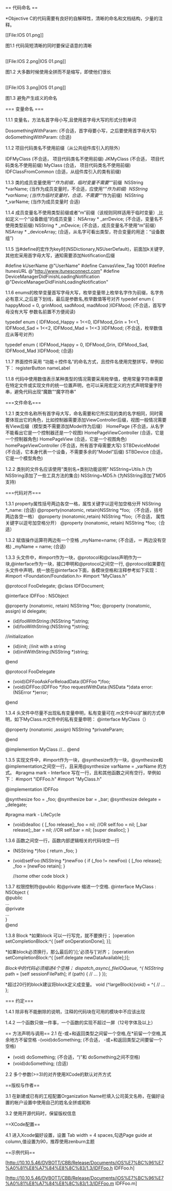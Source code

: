 == 代码命名 ==

*Objective C的代码需要有良好的自解释性，清晰的命名和文档结构，少量的注释。

[[File:IOS 01.png]]

图1.1 代码简短清晰的同时要保证语意的清晰

<br/>[[File:IOS 2.png|IOS 01.png]]

图1.2 大多数时候使用全拼而不是缩写，即使他们很长

<br/>[[File:IOS 3.png|IOS 01.png]]

图1.3 避免产生歧义的命名

=== 变量命名 ===

1.1.1 变量名，方法名首字母小写,且使用首字母大写的形式分割单词 

 DosomethingWithParam: (不合适，首字母要小写，之后要使用首字母大写)
 doSomethingWithParam: (合适)

1.1.2 项目代码类名不使用前缀（从公共组件库引入的除外） 

 IDFMyClass (不合适， 项目代码类名不使用前缀) 
 JKMyClass (不合适， 项目代码类名不使用前缀) 
 MyClass (合适， 项目代码类名不使用前缀) 
 IDFClassFromCommon (合适，从组件库引入的类有前缀)

1.1.3 类的成员变量使用“_”作为前缀，临时变量不需要“_”前缀&nbsp;
 NSString *varName; (当作为成员变量时，不合适，应使用“_”作为前缀)&nbsp;
 NSString *varName; (当作为临时变量时，合适，不需要“_”作为前缀)&nbsp;
 NSString *_varName; (当作为成员变量时 合适)

1.1.4 成员变量名不使用类型前缀或者“m”前缀（该规则同样适用于临时变量）,比如定义一个“设备数组”的成员变量： 
 NSArray * _arrDevice; (不合适，变量名不使用类型前缀) 
 NSString * _mDevice; (不合适，成员变量名不使用“m”前缀） 
 NSArray * _deviceArray; (合适，从名字可看出类型，符合变量的用途：“设备数组”)

1.1.5 当#define的宏作为key时(NSDictionary,NSUserDefault)，前面加k关键字,其他宏采用首字母大写，通知需要添加Notification后缀

 #define kUserName @"UserName"
 #define CanvasView_Tag 10001
 #define ItunesURL  @"http://www.itunesconnect.com"
 #define DeviceManagerDidFinishLoadingNotification  @"DeviceManagerDidFinishLoadingNotification"


1.1.6 enums的枚举变量首写字母大写，枚举变量带上枚举名字作为前缀，名字务必有意义,之后是下划线，最后是参数名,枚举数值等号对齐
 typedef enum {
      happyMood = 0,
      grinMood,
      sadMood,
      madMood
 }IDFMood; (不合适，首写字母没有大写 参数名前置不方便阅读)
 
 typedef enum {
      IDFMood_Happy = 1<<0,
      IDFMood_Grin = 1<<1,
      IDFMood_Sad = 1<<2,
      IDFMood_Mad = 1<<3 
 }IDFMood; (不合适，枚举数值应从等号对齐)
 
 typedef enum {
      IDFMood_Happy = 0,
      IDFMood_Grin,
      IDFMood_Sad,
      IDFMood_Mad 
 }IDFMood; (合适)

1.1.7 界面控件采用 “功能＋控件名”的命名方式，且控件名使用完整拼写，举例如下：
 registerButton
 nameLabel

1.1.8 代码中使用数值表示某种类型的情况需要采用枚举值，使用常量字符串需要在特定文件或实现文件的统一位置声明，也可以采用宏定义的方式声明常量字符串，避免代码出现“魔数”“魔字符串”

===文件命名===

1.2.1 类文件名称所有首字母大写，命名需要和它所实现的类的名字相同，同时需要体现出它的角色，比如控制器需要添加ViewController后缀，视图一般情况需要有View后缀（模型类不需要添加Model作为后缀）
 HomePage	 		(不合适，从名字不能看出它是一个控制器还是一个视图)
 HomePageViewController (合适，它是一个控制器角色)
 HomePageView 		(合适，它是一个视图角色)
 homePageViewController	(不合适，所有首字母需要大写)
 STBDeviceModel 		(不合适，它本身代表一个设备，不需要多余的“Model”后缀)
 STBDevice 			(合适，它是一个模型角色)

1.2.2 类别的文件名应该使用“类别名+类别功能说明”
 NSString+Utils.h 	(为NSString添加了一些工具方法的集合)
 NSString+MD5.h	(为NSString添加了MD5支持)

===代码对齐===

1.3.1 property属性括号两边各空一格，属性关键字以逗号加空格分开
 NSString *_name:	(合适)
 @property(nonatomic, retain)NSString *foo; （不合适，括号两边各空一格）
 @property (nonatomic,retain) NSString *foo;（不合适， 属性关键字以逗号加空格分开）
 @property (nonatomic, retain) NSString *foo;（合适）

1.3.2 赋值操作运算符两边有一个空格
 _myName=name; (不合适，＝ 两边没有空格)
 _myName = name; (合适)

1.3.3 头文件中，#import作为一块，@protocol和@class声明作为一块,@interface作为一块，接口申明和@protocol之间空一行, @protocol如果要在头文件中声明，统一放在@interface下面，各模块空格和注释参考如下实现：
 #import <Foundation/Foundation.h>
 #import "MyClass.h"
 
 @protocol FooDelegate;
 @class IDFDocument;
 
 @interface IDFFoo : NSObject 
 
 @property (nonatomic, retain) NSString *foo;
 @property (nonatomic, assign) id<FooDelegate> delegate;
 
 + (id)fooWithString:(NSString *)string;
 + (id)fooWithString:(NSString *)string;
 
 //initialization
 + (id)init;
 //init with a string
 + (id)initWithString:(NSString *)string;
  
 @end
 
 @protocol FooDelegate <NSObject>
 
 - (void)iDFFooAskForReloadData:(IDFFoo *)foo;
 - (void)iDFFoo:(IDFFoo *)foo requestWithData:(NSData *)data error:(NSError *)error;
 
 @end

1.3.4 头文件中尽量不出现私有变量申明，私有变量可在.m文件中以扩展的方式申明，如下MyClass.m文件中的私有变量申明：
 @interface MyClass（）
 
 @property (nonatomic ,assign) NSString *privateParam;
 
 @end
 
 @implemention MyClass
 //...
 @end

1.3.5 实现文件中，#import作为一块，@synthesize作为一块，@synthesize和@implementation之间空一行，且采用@synthesize varName  = _varName 的方式。 #pragma mark - Interface 写在一行，且和其他函数之间有空行，举例如下：
 #import "IDFFoo.h"
 #import "MyClass.h"
 
 @implementation IDFFoo
 
 @synthesize foo = _foo;
 @synthesize bar = _bar;
 @synthesize delegate = _delegate;
 
 #pragma mark - LifeCycle
 
 - (void)dealloc {
     [_foo release];_foo = nil;  //OR self.foo = nil;
     [_bar release];_bar = nil;  //OR self.bar = nil;
     [super dealloc];
 }

1.3.6 函数之间空一行，函数内部逻辑相关的代码块空一行
 - (NSString *)foo {
     return _foo;
 }
 
 - (void)setFoo:(NSString *)newFoo {
     if (_foo != newFoo) {
         [_foo release];
         _foo = [newFoo retain];
     }
 
     //some other code block
 }

1.3.7 权限控制符@public 和@private 缩进一个空格.
 @interface MyClass : NSObject {  
  @public  
   ...  
  @private  
   ...  
 }  
 @end

1.3.8 Block
*如果block 可以一行写完，就不要换行；
 [operation setCompletionBlock:^{ [self onOperationDone]; }];

*如果block必须换行，那么最后的’}];’必须与’[’对齐；
 [operation setCompletionBlock:^{ [self.delegate newDataAvailable];}];

*Block中的代码必须缩进4个空格；
 dispatch_async(_fileIOQueue, ^{
       NSString* path = [self sessionFilePath];
       if (path) {
           // ...
       }
 });

*超过20行的block建议将block定义成变量。
 void (^largeBlock)(void) = ^{
       // ...
 };

=== 约定===

1.4.1 除非有不能删除的说明，注释的代码块在可用的模块中不应该出现

1.4.2 一个函数只做一件事，一个函数的实现不超过一屏（12号字体及以上）

== 方法声明与调用==
2.1 在-或+和返回类型之间留一个空格,在*前留一个空格,其余地方不留空格
 -(void)doSomething; 	(不合适， -或+和返回类型之间要留一个空格)
 - (void) doSomething;	(不合适，“)”和 doSomething之间不空格)
 - (void)doSomething; 	(合适)

2.2 多个参数(>=3)的对齐使用XCode的默认对齐方式

==版权与作者==

3.1 在新建或已有的工程配置Organization Name栏填入公司英文名称，在偏好设置的帐户设置中使用自己的姓名全拼或昵称

3.2 使用开源代码时，保留版权信息

==XCode配置==

4.1 进入Xcode偏好设置，设置 Tab width = 4 spaces,勾选Page guide at column,值设置为90，推荐使用zenburn主题

==示例代码==

 [http://10.10.5.46/DVBOTT/CBB/Release/Documents/iOS%E7%BC%96%E7%A0%81%E8%A7%84%E8%8C%83/1.3/IDFFoo.h IDFFoo.h]
 
 [http://10.10.5.46/DVBOTT/CBB/Release/Documents/iOS%E7%BC%96%E7%A0%81%E8%A7%84%E8%8C%83/1.3/IDFFoo.m IDFFoo.m]
